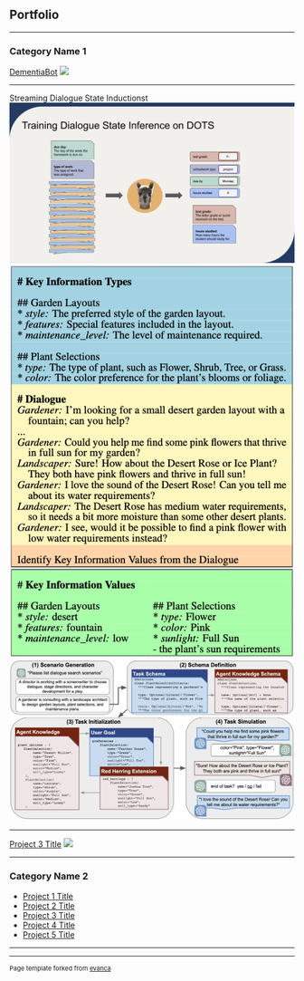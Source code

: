 ## Portfolio

---

### Category Name 1 

[DementiaBot](/sample_page)
<img src="images/dummy_thumbnail.jpg?raw=true"/>

---
Streaming Dialogue State Inductionst
<img src="images/streaming-dialogue-state-induction.png?raw=true"/>
<img src="images/dialogue-state-LLM-prompt.png?raw=true"/>
<img src="images/dialogue-simulation.png?raw=true"/>

---
[Project 3 Title](http://example.com/)
<img src="images/dummy_thumbnail.jpg?raw=true"/>

---

### Category Name 2

- [Project 1 Title](http://example.com/)
- [Project 2 Title](http://example.com/)
- [Project 3 Title](http://example.com/)
- [Project 4 Title](http://example.com/)
- [Project 5 Title](http://example.com/)

---




---
<p style="font-size:11px">Page template forked from <a href="https://github.com/evanca/quick-portfolio">evanca</a></p>
<!-- Remove above link if you don't want to attibute -->

